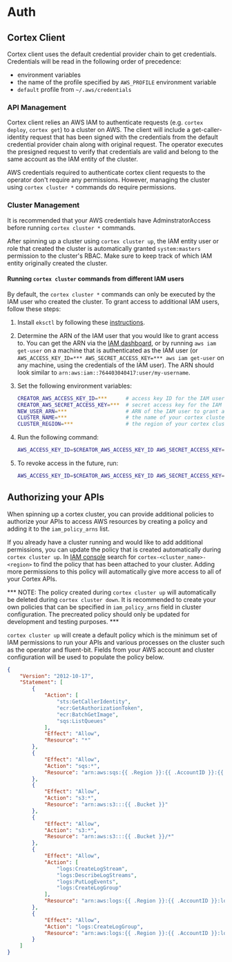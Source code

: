 # Auth

## Cortex Client

Cortex client uses the default credential provider chain to get credentials. Credentials will be read in the following order of precedence:

- environment variables
- the name of the profile specified by `AWS_PROFILE` environment variable
- `default` profile from `~/.aws/credentials`

### API Management

Cortex client relies an AWS IAM to authenticate requests (e.g. `cortex deploy`, `cortex get`) to a cluster on AWS. The client will include a get-caller-identity request that has been signed with the credentials from the default credential provider chain along with original request. The operator executes the presigned request to verify that credentials are valid and belong to the same account as the IAM entity of the cluster.

AWS credentials required to authenticate cortex client requests to the operator don't require any permissions. However, managing the cluster using `cortex cluster *` commands do require permissions.

### Cluster Management

It is recommended that your AWS credentials have AdminstratorAccess before running `cortex cluster *` commands.

After spinning up a cluster using `cortex cluster up`, the IAM entity user or role that created the cluster is automatically granted `system:masters` permission to the cluster's RBAC. Make sure to keep track of which IAM entity originally created the cluster.

#### Running `cortex cluster` commands from different IAM users

By default, the `cortex cluster *` commands can only be executed by the IAM user who created the cluster. To grant access to additional IAM users, follow these steps:

1. Install `eksctl` by following these [instructions](https://eksctl.io/introduction/#installation).

1. Determine the ARN of the IAM user that you would like to grant access to. You can get the ARN via the [IAM dashboard](https://console.aws.amazon.com/iam/home#/users), or by running `aws iam get-user` on a machine that is authenticated as the IAM user (or `AWS_ACCESS_KEY_ID=*** AWS_SECRET_ACCESS_KEY=*** aws iam get-user` on any machine, using the credentials of the IAM user). The ARN should look similar to `arn:aws:iam::764403040417:user/my-username`.

1. Set the following environment variables:

    ```bash
    CREATOR_AWS_ACCESS_KEY_ID=***      # access key ID for the IAM user that created the cluster
    CREATOR_AWS_SECRET_ACCESS_KEY=***  # secret access key for the IAM user that created the cluster
    NEW_USER_ARN=***                   # ARN of the IAM user to grant access to
    CLUSTER_NAME=***                   # the name of your cortex cluster (will be "cortex" unless you specified a different name in your cluster configuration file)
    CLUSTER_REGION=***                 # the region of your cortex cluster
    ```

1. Run the following command:

    ```bash
    AWS_ACCESS_KEY_ID=$CREATOR_AWS_ACCESS_KEY_ID AWS_SECRET_ACCESS_KEY=$CREATOR_AWS_SECRET_ACCESS_KEY eksctl create iamidentitymapping --region $CLUSTER_REGION --cluster $CLUSTER_NAME --arn $NEW_USER_ARN --group system:masters --username $NEW_USER_ARN
    ```

1. To revoke access in the future, run:

    ```bash
    AWS_ACCESS_KEY_ID=$CREATOR_AWS_ACCESS_KEY_ID AWS_SECRET_ACCESS_KEY=$CREATOR_AWS_SECRET_ACCESS_KEY eksctl delete iamidentitymapping --region $CLUSTER_REGION --cluster $CLUSTER_NAME --arn $NEW_USER_ARN --all
    ```

## Authorizing your APIs

When spinning up a cortex cluster, you can provide additional policies to authorize your APIs to access AWS resources by creating a policy and adding it to the `iam_policy_arns` list.

If you already have a cluster running and would like to add additional permissions, you can update the policy that is created automatically during `cortex cluster up`. In [IAM console](https://console.aws.amazon.com/iam/home?policies#/policies) search for `cortex-<cluster_name>-<region>` to find the policy that has been attached to your cluster. Adding more permissions to this policy will automatically give more access to all of your Cortex APIs.

*** NOTE: The policy created during `cortex cluster up` will automatically be deleted during `cortex cluster down`. It is recommended to create your own policies that can be specified in `iam_policy_arns` field in cluster configuration. The precreated policy should only be updated for development and testing purposes. ***

`cortex cluster up` will create a default policy which is the minimum set of IAM permissions to run your APIs and various processes on the cluster such as the operator and fluent-bit. Fields from your AWS account and cluster configuration will be used to populate the policy below.

```json
{
	"Version": "2012-10-17",
	"Statement": [
		{
			"Action": [
				"sts:GetCallerIdentity",
				"ecr:GetAuthorizationToken",
				"ecr:BatchGetImage",
				"sqs:ListQueues"
			],
			"Effect": "Allow",
			"Resource": "*"
		},
		{
			"Effect": "Allow",
			"Action": "sqs:*",
			"Resource": "arn:aws:sqs:{{ .Region }}:{{ .AccountID }}:{{ .SQSPrefix }}*"
		},
		{
			"Effect": "Allow",
			"Action": "s3:*",
			"Resource": "arn:aws:s3:::{{ .Bucket }}"
		},
		{
			"Effect": "Allow",
			"Action": "s3:*",
			"Resource": "arn:aws:s3:::{{ .Bucket }}/*"
		},
		{
			"Effect": "Allow",
			"Action": [
				"logs:CreateLogStream",
				"logs:DescribeLogStreams",
				"logs:PutLogEvents",
				"logs:CreateLogGroup"
			],
			"Resource": "arn:aws:logs:{{ .Region }}:{{ .AccountID }}:log-group:{{ .LogGroup }}:*"
		},
		{
			"Effect": "Allow",
			"Action": "logs:CreateLogGroup",
			"Resource": "arn:aws:logs:{{ .Region }}:{{ .AccountID }}:log-group:{{ .LogGroup }}"
		}
	]
}
```
